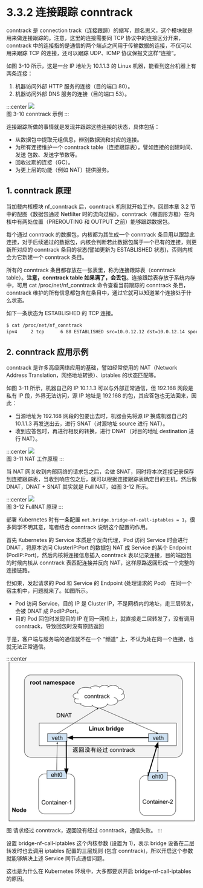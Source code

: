 # 3.3.2 连接跟踪 conntrack

conntrack 是 connection track（连接跟踪）的缩写，顾名思义，这个模块就是用来做连接跟踪的。注意，这里的连接需要同 TCP 协议中的连接区分开来，conntrack 中的连接指的是通信的两个端点之间用于传输数据的连接，不仅可以用来跟踪 TCP 的连接，还可以跟踪 UDP、ICMP 协议保报文这样“连接”。

如图 3-10 所示，这是一台 IP 地址为 10.1.1.3 的 Linux 机器，能看到这台机器上有两条连接：

1. 机器访问外部 HTTP 服务的连接（目的端口 80）。
2. 机器访问外部 DNS 服务的连接（目的端口 53）。

:::center
  ![](../assets/conntrack.png)<br/>
  图 3-10 conntrack 示例
:::


连接跟踪所做的事情就是发现并跟踪这些连接的状态，具体包括：

- 从数据包中提取元组信息，辨别数据流和对应的连接。
- 为所有连接维护一个 conntrack table（连接跟踪表），譬如连接的创建时间、发送 包数、发送字节数等。
- 回收过期的连接（GC）。
- 为更上层的功能（例如 NAT）提供服务。

## 1. conntrack 原理

当加载内核模块 nf_conntrack 后，conntrack 机制就开始工作。回顾本章 3.2 节中的配图《数据包通过 Netfilter 时的流向过程》，conntrack（椭圆形方框）在内核中有两处位置（PREROUTING 和 OUTPUT 之前）能够跟踪数据包。

每个通过 conntrack 的数据包，内核都为其生成一个 conntrack 条目用以跟踪此连接，对于后续通过的数据包，内核会判断若此数据包属于一个已有的连接，则更新所对应的 conntrack 条目的状态(譬如更新为 ESTABLISHED 状态)，否则内核会为它新建一个 conntrack 条目。

所有的 conntrack 条目都存放在一张表里，称为连接跟踪表（conntrack table）。**注意，conntrack table 如果满了，会丢包**。连接跟踪表存放于系统内存中，可用 cat /proc/net/nf_conntrack 命令查看当前跟踪的 conntrack 条目，conntrack 维护的所有信息都包含在条目中，通过它就可以知道某个连接处于什么状态。

如下一条状态为 ESTABLISHED 的 TCP 连接。
```bash
$ cat /proc/net/nf_conntrack
ipv4     2 tcp      6 88 ESTABLISHED src=10.0.12.12 dst=10.0.12.14 sport=48318 dport=27017 src=10.0.12.14 dst=10.0.12.12 sport=27017 dport=48318 [ASSURED] mark=0 zone=0 use=2
```

## 2. conntrack 应用示例 

conntrack 是许多高级网络应用的基础，譬如经常使用的 NAT（Network Address Translation，网络地址转换）、iptables 的状态匹配等。

如图 3-11 所示，机器自己的 IP 10.1.1.3 可以与外部正常通信，但 192.168 网段是私有 IP 段，外界无法访问，源 IP 地址是 192.168 的包，其应答包也无法回来，因此：

- 当源地址为 192.168 网段的包要出去时，机器会先将源 IP 换成机器自己的 10.1.1.3 再发送出去，进行 SNAT（对源地址 source 进行 NAT）。
- 收到应答包时，再进行相反的转换，进行 DNAT（对目的地址 destination 进行 NAT）。

:::center
  ![](../assets/nat.png)<br/>
  图 3-11 NAT 工作原理
:::

当 NAT 网关收到内部网络的请求包之后，会做 SNAT，同时将本次连接记录保存到连接跟踪表，当收到响应包之后，就可以根据连接跟踪表确定目的主机，然后做 DNAT，DNAT + SNAT 其实就是 Full NAT，如图 3-12 所示。

:::center
  ![](../assets/conntrack-nat.png)<br/>
  图 3-12 FullNAT 原理
:::

部署 Kubernetes 时有一条配置 `net.bridge.bridge-nf-call-iptables = 1`，很多同学不明其意，笔者结合 conntrack 说明这个配置的作用。

首先 Kubernetes 的 Service 本质是个反向代理，Pod 访问 Service 时会进行 DNAT，将原本访问 ClusterIP:Port 的数据包 NAT 成 Service 的某个 Endpoint (PodIP:Port)，然后内核将连接信息插入 conntrack 表以记录连接，目的端回包的时候内核从 conntrack 表匹配连接并反向 NAT，这样原路返回形成一个完整的连接链路。


但如果，发起请求的 Pod 和 Service 的 Endpoint (处理请求的 Pod） 在同一个宿主机中，问题就来了。如图所示。

- Pod 访问 Service，目的 IP 是 Cluster IP，不是网桥内的地址，走三层转发，会被 DNAT 成 PodIP:Port。
- 目的 Pod 回包时发现目的 IP 在同一网桥上，就直接走二层转发了，没有调用 conntrack，导致回包时没有原路返回

于是，客户端与服务端的通信就不在一个 “频道” 上，不认为处在同一个连接，也就无法正常通信。

:::center
  ![](../assets/bridge-call-iptables.svg)<br/>
  图 请求经过 conntrack，返回没有经过 conntrack，通信失败。
:::

设置 bridge-nf-call-iptables 这个内核参数 (设置为 1)，表示 bridge 设备在二层转发时也去调用 iptables 配置的三层规则 (包含 conntrack)，所以开启这个参数就能够解决上述 Service 同节点通信问题。

这也是为什么在 Kubernetes 环境中，大多都要求开启 bridge-nf-call-iptables 的原因。



